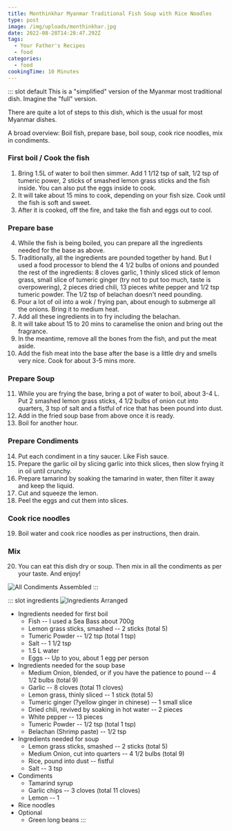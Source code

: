 ```yaml
---
title: Monthinkhar Myanmar Traditional Fish Soup with Rice Noodles
type: post
image: /img/uploads/monthinkhar.jpg
date: 2022-08-28T14:28:47.292Z
tags:
  - Your Father's Recipes
  - food
categories:
  - food
cookingTime: 10 Minutes
---
```

::: slot default
This is a "simplified" version of the Myanmar most traditional dish. Imagine the "full" version.
<!-- more -->
There are quite a lot of steps to this dish, which is the usual for most Myanmar dishes. 

A broad overview: Boil fish, prepare base, boil soup, cook rice noodles, mix in condiments.

### First boil / Cook the fish
1. Bring 1.5L of water to boil then simmer. Add 1 1/12 tsp of salt, 1/2 tsp of tumeric power, 2 sticks of smashed lemon grass sticks and the fish inside. You can also put the eggs inside to cook. 
2. It will take about 15 mins to cook, depending on your fish size. Cook until the fish is soft and sweet.
3. After it is cooked, off the fire, and take the fish and eggs out to cool.

### Prepare base
4. While the fish is being boiled, you can prepare all the ingredients needed for the base as above. 
5. Traditionally, all the ingredients are pounded together by hand. But I used a food processor to blend the 4 1/2 bulbs of onions and pounded the rest of the ingredients: 8 cloves garlic, 1 thinly sliced stick of lemon grass, small slice of tumeric ginger (try not to put too much, taste is overpowering), 2 pieces dried chili, 13 pieces white pepper and 1/2 tsp tumeric powder. The 1/2 tsp of belachan doesn't need pounding.
6. Pour a lot of oil into a wok / frying pan, about enough to submerge all the onions. Bring it to medium heat. 
7. Add all these ingredients in to fry including the belachan.
8. It will take about 15 to 20 mins to caramelise the onion and bring out the fragrance. 
9. In the meantime, remove all the bones from the fish, and put the meat aside.
10. Add the fish meat into the base after the base is a little dry and smells very nice. Cook for about 3-5 mins more. 

### Prepare Soup
11. While you are frying the base, bring a pot of water to boil, about 3-4 L. Put 2 smashed lemon grass sticks, 4 1/2 bulbs of onion cut into quarters, 3 tsp of salt and a fistful of rice that has been pound into dust.
12. Add in the fried soup base from above once it is ready.
13. Boil for another hour.

### Prepare Condiments
14. Put each condiment in a tiny saucer. Like Fish sauce. 
15. Prepare the garlic oil by slicing garlic into thick slices, then slow frying it in oil until crunchy.
16. Prepare tamarind by soaking the tamarind in water, then filter it away and keep the liquid.
17. Cut and squeeze the lemon.
18. Peel the eggs and cut them into slices.

### Cook rice noodles
19. Boil water and cook rice noodles as per instructions, then drain.

### Mix
20. You can eat this dish dry or soup. Then mix in all the condiments as per your taste. And enjoy!

![All Condiments Assembled](/img/uploads/monthinkhar_arranged.jpg "All Condiments Assembled")
:::

::: slot ingredients
![Ingredients Arranged](/img/uploads/monthinkhar_ingredients.jpg "Ingredients Arranged")

- Ingredients needed for first boil
  - Fish -- I used a Sea Bass about 700g
  - Lemon grass sticks, smashed -- 2 sticks (total 5)
  - Tumeric Powder -- 1/2 tsp (total 1 tsp)
  - Salt -- 1 1/2 tsp
  - 1.5 L water
  - Eggs -- Up to you, about 1 egg per person
- Ingredients needed for the soup base
  - Medium Onion, blended, or if you have the patience to pound -- 4 1/2 bulbs (total 9)
  - Garlic -- 8 cloves (total 11 cloves)
  - Lemon grass, thinly sliced -- 1 stick (total 5)
  - Tumeric ginger (?yellow ginger in chinese) -- 1 small slice
  - Dried chili, revived by soaking in hot water -- 2 pieces
  - White pepper -- 13 pieces
  - Tumeric Powder -- 1/2 tsp (total 1 tsp)
  - Belachan (Shrimp paste) -- 1/2 tsp
- Ingredients needed for soup
  - Lemon grass sticks, smashed -- 2 sticks (total 5)
  - Medium Onion, cut into quarters -- 4 1/2 bulbs (total 9)
  - Rice, pound into dust -- fistful
  - Salt -- 3 tsp
- Condiments
  - Tamarind syrup
  - Garlic chips -- 3 cloves (total 11 cloves)
  - Lemon -- 1 
- Rice noodles
- Optional
  - Green long beans
:::